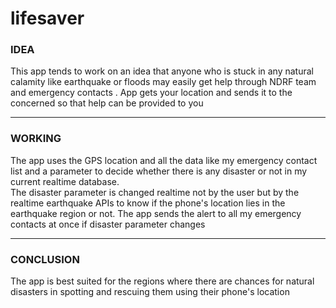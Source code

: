 # lifesaver
### IDEA <br>
This app tends to work on an idea that anyone who is stuck in any natural calamity like earthquake or floods may easily get help through 
NDRF team and emergency contacts . App gets your location and sends it to the concerned so that help can be provided to you <hr>
### WORKING <br>
The app uses the GPS location and all the data like my emergency contact list and a parameter to decide whether there is any disaster or not in my current realtime database.<br>
The disaster parameter is changed realtime not by the user but by the realtime earthquake APIs to know if the phone's location lies in the earthquake region or not. The app sends the alert to all my emergency contacts at once if disaster parameter changes<hr>
### CONCLUSION <br>
The app is best suited for the regions where there are chances for natural disasters in spotting and rescuing them using their phone's location
